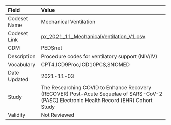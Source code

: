 |Field        |Value                                                                                                                                    |
|:------------|:----------------------------------------------------------------------------------------------------------------------------------------|
|Codeset Name |Mechanical Ventilation                                                                                                                   |
|Codeset Link |[px_2021_11_MechanicalVentilation_V1.csv](https://github.com/PEDSnet/Variable-Dictionary/blob/main/procedures/px_2021_11_MechanicalVentilation_V1.csv)|
|CDM          |PEDSnet                                                                                                                                  |
|Description  |Procedure codes for ventilatory support (NIV/IV)                                                                                         |
|Vocabulary   |CPT4,ICD9Proc,ICD10PCS,SNOMED                                                                                                            |
|Date Updated |2021-11-03                                                                                                                               |
|Study        |The Researching COVID to Enhance Recovery (RECOVER) Post-Acute Sequelae of SARS-CoV-2 (PASC) Electronic Health Record (EHR) Cohort Study |
|Validity     |Not Reviewed                                                                                                                             |
